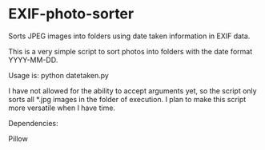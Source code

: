 # EXIF-photo-sorter
Sorts JPEG images into folders using date taken information in EXIF data.

This is a very simple script to sort photos into folders with the date format YYYY-MM-DD.

Usage is: python datetaken.py

I have not allowed for the ability to accept arguments yet, so the script only sorts all *.jpg images in the folder of execution. I plan to make this script more versatile when I have time.

Dependencies:

Pillow
